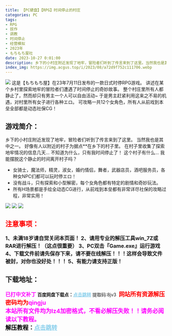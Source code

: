 ```yaml
---
title: 【PC硬盘】【RPG】时间停止的村庄
categories: PC
tags:
- RPG
- 拔作
- 调教
- 时间停止
- 经营模拟
- 2023年
- もちもち屋社
date: 2023-10-27 0:01:00
description: 乡下的小村庄附近发现了地牢，冒险者们听到了传言来到了这里。当然我也是其中之一。好像有人以附近的村子为据点**在乡下的村子里。在村子里收集了探索地牢情况的信息几天…不知道为什么，只有我时间停止了！ 这个村子有什么…我能摆脱这个静止的时间离开村子吗？
index_img: https://img.acgus.top/i/2023/08/a72d9f752c111706.webp
---
```

![](https://img.acgus.top/i/2023/08/a72d9f752c111706.webp)
这是【もちもち屋】在23年7月11日发布的一款日式时停RPG游戏。
讲述在某个乡村里探索地牢的冒险者们遭遇了时间停止的奇妙故事。
整个村庄里所有人都静止了，然而却只有男主一个人可以自由活动~
于是男主赶紧利用这来之不易的机遇，对村里所有女子进行各种エロ。
可攻略一共12个女角色，所有人从前戏到本垒全部都是动态社保CG！

## 游戏简介：
乡下的小村庄附近发现了地牢，冒险者们听到了传言来到了这里。
当然我也是其中之一。
好像有人以附近的村子为据点**在乡下的村子里。
在村子里收集了探索地牢情况的信息几天…
不知道为什么，只有我时间停止了！ 这个村子有什么…
我能摆脱这个静止的时间离开村子吗？
- 女骑士，魔法师，精灵，淑女，婚约情侣，舞者，武器店员，酒吧服务员，各种女NPC们都可以玩时停エロ！
- 没有战斗，只有探索和小型解密，每个女角色都有特定的剧情和奇妙玩法。
- 所有H场景都是手绘全动态CG进行，从前戏到本垒都有非常详尽社保的攻略过程，非常实用！

![](https://img.acgus.top/i/2023/08/e881761f68111714.webp)
![](https://img.acgus.top/i/2023/08/cba944b3cd111710.webp)
![](https://img.acgus.top/i/2023/08/487ba8bcbd111708.webp)






## <font color=#FF0000 >注意事项：</font>
<font size=3><b>1、未满18岁请自觉关闭本页面！
2、请用专业的解压工具win_7Z或RAR进行解压！（这点很重要）
3、PC双击『Game.exe』运行游戏
4、下载文件前请先保存下来，请不要在线解压！！！这样会导致文件被封，对你也没好处！！！
5、有能力请支持正版！</b></font>

## 下载地址：
<font color=#FF00FF size=3><b>已打中文补丁</b></font>
<b>百度网盘下载点：</b><a href="https://pan.baidu.com/s/1vzRkBgL9b0HFlFoU7zNSBg?pwd=8jv3" style="color: #87CEEB;"><b>点击跳转</b></a> 提取码:8jv3
<a style="padding: 0" href="https://post.qingju.org/AD/"><img style="max-width:100%" src="https://img.acgus.top/i/2024/07/478f689b8021d8d499ab43d21acf137a.gif" alt=""></a>
<b><font color=#FF0000 size=4>网站所有资源解压密码均为</b></font><b><font color=#FF00FF size=4>qingju</font><font color=#FF0000 ></font></b><br><b><font color=#FF00FF size=4>本站所有文件均为lz4加密格式，不看必解压失败！！请务必阅读以下教程。</b></font><br><b><font color=#000 size=4>解压教程：</b><a href="https://post.qingju.org/tutorial/000/" style="color: #87CEEB;"><b>点击跳转</b></a>
